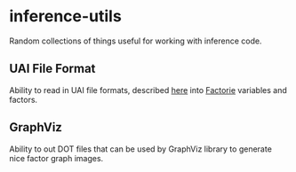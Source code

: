 inference-utils
===============

Random collections of things useful for working with inference code.

## UAI File Format

Ability to read in UAI file formats, described [here](http://graphmod.ics.uci.edu/uai08/FileFormat) into [Factorie](http://factorie.cs.umass.edu) variables and factors.

## GraphViz

Ability to out DOT files that can be used by GraphViz library to generate nice factor graph images.